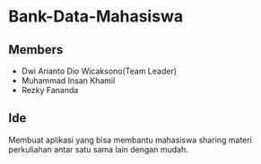 # Bank-Data-Mahasiswa

## Members
- Dwi Arianto Dio Wicaksono(Team Leader)
- Muhammad Insan Khamil
- Rezky Fananda

## Ide
Membuat aplikasi yang bisa membantu mahasiswa sharing materi perkuliahan antar satu sama lain dengan mudah.
